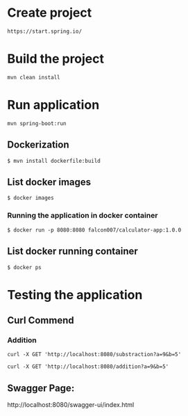 # Create project

``` 
https://start.spring.io/
```

# Build the project

``` 
mvn clean install
```

# Run application

``` 
mvn spring-boot:run
```
## Dockerization

```
$ mvn install dockerfile:build
```

## List docker images

```
$ docker images
```

### Running the application in docker container

```
$ docker run -p 8080:8080 falcon007/calculator-app:1.0.0 
```

## List docker running container

```
$ docker ps
```

# Testing the application

## Curl Commend

### Addition
``` 
curl -X GET 'http://localhost:8080/substraction?a=9&b=5'

curl -X GET 'http://localhost:8080/addition?a=9&b=5'
```

## Swagger Page:
http://localhost:8080/swagger-ui/index.html
